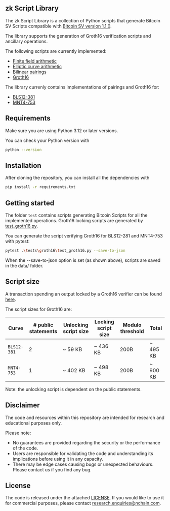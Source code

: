 ## zk Script Library

The zk Script Library is a collection of Python scripts that generate Bitcoin SV Scripts compatible with [Bitcoin SV version 1.1.0](https://github.com/bitcoin-sv/bitcoin-sv).

The library supports the generation of Groth16 verification scripts and ancillary operations.

The following scripts are currently implemented:

- [Finite field arithmetic](./docs/finite_fields.md)
- [Elliptic curve arithmetic](./docs/elliptic_curves.md)
- [Bilinear pairings](./docs/bilinear_pairings.md)
- [Groth16](./docs/groth16.md)

The library currenly contains implementations of pairings and Groth16 for:

- [BLS12-381](src/zkscript/groth16/bls12_381/bls12_381.py)
- [MNT4-753](src/zkscript/groth16/mnt4_753/mnt4_753.py)

## Requirements
Make sure you are using Python 3.12 or later versions.

You can check your Python version with

```bash
python --version
```

## Installation

After cloning the repository, you can install all the dependencies with

```bash
pip install -r requirements.txt
```

## Getting started

The folder `test` contains scripts generating Bitcoin Scripts
for all the implemented operations.
Groth16 locking scripts are generated by [test_groth16.py](./tests/groth16/test_groth16.py).

You can generate the script verifying Groth16 for BLS12-281 and MNT4-753 with pytest:

```bash
pytest .\tests\groth16\test_groth16.py --save-to-json
```

When the --save-to-json option is set (as shown above), scripts are saved in the data/ folder.

## Script size

A transaction spending an output locked by a Groth16 verifier can be found [here](https://whatsonchain.com/tx/e4cd00c1fa7dd6931dd1e45034e9d9f732e6d7d38f7826341715f488a146514c).

The script sizes for Groth16 are:

| Curve | # public statements | Unlocking script size | Locking script size | Modulo threshold | Total |
| ----- | ------------------- | --------------------- | ------------------- | ---------------- | ----- |
| `BLS12-381` | 2 | ~ 59 KB | ~ 436 KB | 200B | ~ 495 KB |
| `MNT4-753` | 1 | ~ 402 KB | ~ 498 KB | 200B | ~ 900 KB |

Note: the unlocking script is dependent on the public statements.

## Disclaimer

The code and resources within this repository are intended for research and educational purposes only.

Please note:

- No guarantees are provided regarding the security or the performance of the code.
- Users are responsible for validating the code and understanding its implications before using it in any capacity.
- There may be edge cases causing bugs or unexpected behaviours. Please contact us if you find any bug.

## License

The code is released under the attached [LICENSE](./LICENSE.txt). If you would like to use it for commercial purposes, please contact <research.enquiries@nchain.com>.
